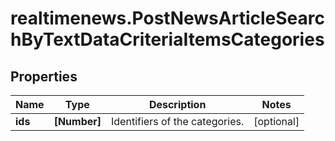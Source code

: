 # realtimenews.PostNewsArticleSearchByTextDataCriteriaItemsCategories

## Properties

Name | Type | Description | Notes
------------ | ------------- | ------------- | -------------
**ids** | **[Number]** | Identifiers of the categories. | [optional] 


